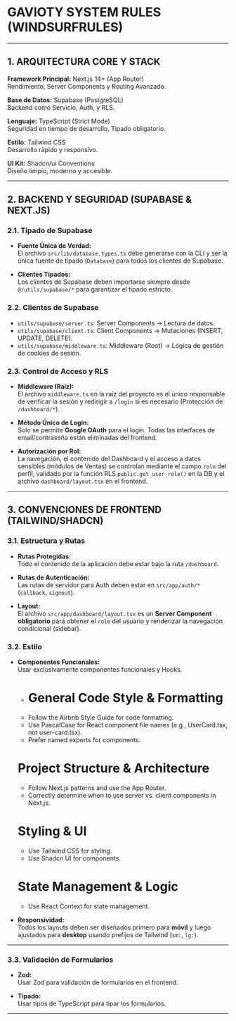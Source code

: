 # GAVIOTY SYSTEM RULES (WINDSURFRULES)

---

## 1. ARQUITECTURA CORE Y STACK

**Framework Principal:** Next.js 14+ (App Router)  
Rendimiento, Server Components y Routing Avanzado.

**Base de Datos:** Supabase (PostgreSQL)  
Backend como Servicio, Auth, y RLS.

**Lenguaje:** TypeScript (Strict Mode)  
Seguridad en tiempo de desarrollo. Tipado obligatorio.

**Estilo:** Tailwind CSS  
Desarrollo rápido y responsivo.

**UI Kit:** Shadcn/ui Conventions  
Diseño limpio, moderno y accesible.

---

## 2. BACKEND Y SEGURIDAD (SUPABASE & NEXT.JS)

### 2.1. Tipado de Supabase

- **Fuente Única de Verdad:**  
  El archivo `src/lib/database.types.ts` debe generarse con la CLI y ser la única fuente de tipado (`Database`) para todos los clientes de Supabase.

- **Clientes Tipados:**  
  Los clientes de Supabase deben importarse siempre desde `@/utils/supabase/*` para garantizar el tipado estricto.

### 2.2. Clientes de Supabase

- `utils/supabase/server.ts`: Server Components → Lectura de datos.  
- `utils/supabase/client.ts`: Client Components → Mutaciones (INSERT, UPDATE, DELETE).  
- `utils/supabase/middleware.ts`: Middleware (Root) → Lógica de gestión de cookies de sesión.

### 2.3. Control de Acceso y RLS

- **Middleware (Raíz):**  
  El archivo `middleware.ts` en la raíz del proyecto es el único responsable de verificar la sesión y redirigir a `/login` si es necesario (Protección de `/dashboard/*`).

- **Método Único de Login:**  
  Solo se permite **Google OAuth** para el login. Todas las interfaces de email/contraseña están eliminadas del frontend.

- **Autorización por Rol:**  
  La navegación, el contenido del Dashboard y el acceso a datos sensibles (módulos de Ventas) se controlan mediante el campo `role` del perfil, validado por la función RLS `public.get_user_role()` en la DB y el archivo `dashboard/layout.tsx` en el frontend.

---

## 3. CONVENCIONES DE FRONTEND (TAILWIND/SHADCN)

### 3.1. Estructura y Rutas

- **Rutas Protegidas:**  
  Todo el contenido de la aplicación debe estar bajo la ruta `/dashboard`.

- **Rutas de Autenticación:**  
  Las rutas de servidor para Auth deben estar en `src/app/auth/*` (`callback`, `signout`).

- **Layout:**  
  El archivo `src/app/dashboard/layout.tsx` es un **Server Component obligatorio** para obtener el `role` del usuario y renderizar la navegación condicional (sidebar).

### 3.2. Estilo

- **Componentes Funcionales:**  
  Usar exclusivamente componentes funcionales y Hooks.

    - # General Code Style & Formatting
    - Follow the Airbnb Style Guide for code formatting.
    - Use PascalCase for React component file names (e.g., UserCard.tsx, not user-card.tsx).
    - Prefer named exports for components.

    # Project Structure & Architecture
    - Follow Next.js patterns and use the App Router.
    - Correctly determine when to use server vs. client components in Next.js.

    # Styling & UI
    - Use Tailwind CSS for styling.
    - Use Shadcn UI for components.

    # State Management & Logic
    - Use React Context for state management.

- **Responsividad:**  
  Todos los layouts deben ser diseñados primero para **móvil** y luego ajustados para **desktop** usando prefijos de Tailwind (`sm:`, `lg:`).

---


### 3.3. Validación de Formularios

- **Zod:**  
  Usar Zod para validación de formularios en el frontend.

- **Tipado:**  
  Usar tipos de TypeScript para tipar los formularios.

---